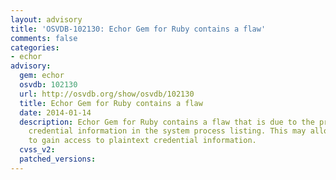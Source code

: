 ```yaml
---
layout: advisory
title: 'OSVDB-102130: Echor Gem for Ruby contains a flaw'
comments: false
categories:
- echor
advisory:
  gem: echor
  osvdb: 102130
  url: http://osvdb.org/show/osvdb/102130
  title: Echor Gem for Ruby contains a flaw
  date: 2014-01-14
  description: Echor Gem for Ruby contains a flaw that is due to the program exposing
    credential information in the system process listing. This may allow a local attacker
    to gain access to plaintext credential information.
  cvss_v2: 
  patched_versions: 
---
```

